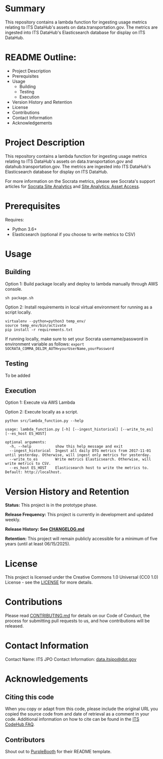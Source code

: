 # Summary

This repository contains a lambda function for ingesting usage metrics relating to ITS DataHub's assets on data.transportation.gov. The metrics are ingested into ITS DataHub's Elasticsearch database for display on ITS DataHub.

# README Outline:
* Project Description
* Prerequisites
* Usage
	* Building
	* Testing
	* Execution
* Version History and Retention
* License
* Contributions
* Contact Information
* Acknowledgements

# Project Description

This repository contains a lambda function for ingesting usage metrics relating to ITS DataHub's assets on data.transportation.gov and datahub.transportation.gov. The metrics are ingested into ITS DataHub's Elasticsearch database for display on ITS DataHub.

For more information on the Socrata metrics, please see Socrata's support articles for [Socrata Site Analytics](https://support.socrata.com/hc/en-us/articles/360045612793-Socrata-Site-Analytics) and [Site Analytics: Asset Access](https://support.socrata.com/hc/en-us/articles/360051223314).

# Prerequisites

Requires:
- Python 3.6+
- Elasticsearch (optional if you choose to write metrics to CSV)

# Usage

## Building
 
Option 1: Build package locally and deploy to lambda manually through AWS console.
```
sh package.sh
```

Option 2: Install requirements in local virtual environment for running as a script locally.
```
virtualenv --python=python3 temp_env/
source temp_env/bin/activate
pip install -r requirements.txt
```
If running locally, make sure to set your Socrata username/password in environment variable as follows:
`export SOCRATA_COMMA_DELIM_AUTH=yourUserName,yourPassword`

## Testing

To be added

## Execution

Option 1: Execute via AWS Lambda

Option 2: Execute locally as a script.
```
python src/lambda_function.py --help

usage: lambda_function.py [-h] [--ingest_historical] [--write_to_es] [--es_host ES_HOST]

optional arguments:
  -h, --help           show this help message and exit
  --ingest_historical  Ingest all daily DTG metrics from 2017-11-01 until yesterday. Otherwise, will ingest only metrics for yesterday.
  --write_to_es        Write metrics Elasticsearch. Otherwise, will write metrics to CSV.
  --es_host ES_HOST    Elasticsearch host to write the metrics to. Default: http://localhost.
```

# Version History and Retention

**Status:** This project is in the prototype phase.

**Release Frequency:** This project is currently in development and updated weekly.

**Release History: See [CHANGELOG.md](CHANGELOG.md)**

**Retention:** This project will remain publicly accessible for a minimum of five years (until at least 06/15/2025).

# License

This project is licensed under the Creative Commons 1.0 Universal (CC0 1.0) License - see the [LICENSE](https://github.com/usdot-jpo-codehub/codehub-readme-template/blob/master/LICENSE) for more details. 

# Contributions
Please read [CONTRIBUTING.md](CONTRIBUTING.md) for details on our Code of Conduct, the process for submitting pull requests to us, and how contributions will be released.

# Contact Information

Contact Name: ITS JPO
Contact Information: data.itsjpo@dot.gov

# Acknowledgements

## Citing this code

When you copy or adapt from this code, please include the original URL you copied the source code from and date of retrieval as a comment in your code. Additional information on how to cite can be found in the [ITS CodeHub FAQ](https://its.dot.gov/code/#/faqs).

## Contributors
Shout out to [PurpleBooth](https://gist.github.com/PurpleBooth/109311bb0361f32d87a2) for their README template.
